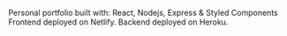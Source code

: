 Personal portfolio built with: React, Nodejs, Express & Styled Components
Frontend deployed on Netlify. Backend deployed on Heroku.
